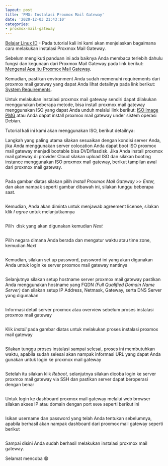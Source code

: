 ```yaml
---
layout: post
title: 'PMG: Instalasi Proxmox Mail Gateway'
date: '2020-12-03 21:43:10'
categories:
- proxmox-mail-gateway
---
```


[Belajar Linux ID](/) - Pada tutorial kali ini kami akan menjelaskan bagaimana cara melakukan instalasi Proxmox Mail Gateway.

Sebelum mengikuti panduan ini ada baiknya Anda membaca terlebih dahulu fungsi dan kegunaan dari Proxmox Mail Gateway pada link berikut: [Mengenal Apa itu Proxmox Mail Gateway](/mengenal-proxmox-mail-gateway/).

Kemudian, pastikan environment Anda sudah memenuhi requirements dari proxmox mail gateway yang dapat Anda lihat detailnya pada link berikut: [System Requirements](https://www.proxmox.com/en/proxmox-mail-gateway/requirements).

<!--kg-card-begin: html--><script async src="https://pagead2.googlesyndication.com/pagead/js/adsbygoogle.js"></script><ins class="adsbygoogle" style="display:block; text-align:center;" data-ad-layout="in-article" data-ad-format="fluid" data-ad-client="ca-pub-1515372853161377" data-ad-slot="1986938311"></ins><script>
     (adsbygoogle = window.adsbygoogle || []).push({});
</script><!--kg-card-end: html-->

Untuk melakukan instalasi proxmox mail gateway sendiri dapat dilakukan menggunakan beberapa metode, bisa install proxmox mail gateway menggunakan ISO yang dapat Anda unduh melalui link berikut: [ISO Image PMG](https://www.proxmox.com/en/downloads/category/iso-images-pmg) atau Anda dapat install proxmox mail gateway under sistem operasi Debian.

Tutorial kali ini kami akan menggunakan ISO, berikut detailnya:

Langkah yang paling utama silakan sesuaikan dengan kondisi server Anda, jika Anda menggunakan server colocation Anda dapat boot ISO proxmox mail gateway menjadi bootable bisa DVD/flasdisk. Jika Anda install proxmox mail gateway di provider Cloud silakan upload ISO dan silakan booting instance menggunakan ISO proxmox mail gateway, berikut tampilan awal dari proxmox mail gateway.

<figure class="kg-card kg-image-card"><img src="/content/images/2020/12/1.png" class="kg-image" alt srcset="/content/images/size/w600/2020/12/1.png 600w, /content/images/size/w1000/2020/12/1.png 1000w, /content/images/2020/12/1.png 1284w" sizes="(min-width: 720px) 720px"></figure>

Pada gambar diatas silakan pilih _Install Proxmox Mail Gateway \>\> Enter,_ dan akan nampak seperti gambar dibawah ini, silakan tunggu beberapa saat.

<figure class="kg-card kg-image-card"><img src="/content/images/2020/12/2.png" class="kg-image" alt srcset="/content/images/size/w600/2020/12/2.png 600w, /content/images/size/w1000/2020/12/2.png 1000w, /content/images/2020/12/2.png 1069w" sizes="(min-width: 720px) 720px"></figure>

Kemudian, Anda akan diminta untuk menjawab agreement license, silakan klik _I agree_ untuk melanjutkannya

<figure class="kg-card kg-image-card"><img src="/content/images/2020/12/3.png" class="kg-image" alt srcset="/content/images/size/w600/2020/12/3.png 600w, /content/images/size/w1000/2020/12/3.png 1000w, /content/images/2020/12/3.png 1077w" sizes="(min-width: 720px) 720px"></figure>

Pilih &nbsp;disk yang akan digunakan kemudian _Next_

<!--kg-card-begin: html--><script async src="https://pagead2.googlesyndication.com/pagead/js/adsbygoogle.js"></script><ins class="adsbygoogle" style="display:block; text-align:center;" data-ad-layout="in-article" data-ad-format="fluid" data-ad-client="ca-pub-1515372853161377" data-ad-slot="1986938311"></ins><script>
     (adsbygoogle = window.adsbygoogle || []).push({});
</script><!--kg-card-end: html--><figure class="kg-card kg-image-card"><img src="/content/images/2020/12/4.png" class="kg-image" alt srcset="/content/images/size/w600/2020/12/4.png 600w, /content/images/size/w1000/2020/12/4.png 1000w, /content/images/2020/12/4.png 1076w" sizes="(min-width: 720px) 720px"></figure>

Pilih negara dimana Anda berada dan mengatur waktu atau time zone, kemudian _Next_

<figure class="kg-card kg-image-card"><img src="/content/images/2020/12/5.png" class="kg-image" alt srcset="/content/images/size/w600/2020/12/5.png 600w, /content/images/size/w1000/2020/12/5.png 1000w, /content/images/2020/12/5.png 1066w" sizes="(min-width: 720px) 720px"></figure>

Kemudian, silakan set up password, password ini yang akan digunakan Anda untuk login ke server proxmox mail gateway nantinya

<figure class="kg-card kg-image-card"><img src="/content/images/2020/12/6-1.png" class="kg-image" alt srcset="/content/images/size/w600/2020/12/6-1.png 600w, /content/images/size/w1000/2020/12/6-1.png 1000w, /content/images/2020/12/6-1.png 1067w" sizes="(min-width: 720px) 720px"></figure>

Selanjutnya silakan setup hostname server proxmox mail gateway pastikan Anda menggunakan hostname yang FQDN _(Full Qualified Domain Name Server)_ dan silakan setup IP Address, Netmask, Gateway, serta DNS Server yang digunakan

<!--kg-card-begin: html--><script async src="https://pagead2.googlesyndication.com/pagead/js/adsbygoogle.js"></script><ins class="adsbygoogle" style="display:block; text-align:center;" data-ad-layout="in-article" data-ad-format="fluid" data-ad-client="ca-pub-1515372853161377" data-ad-slot="4684565489"></ins><script>
     (adsbygoogle = window.adsbygoogle || []).push({});
</script><!--kg-card-end: html--><figure class="kg-card kg-image-card"><img src="/content/images/2020/12/7.png" class="kg-image" alt srcset="/content/images/size/w600/2020/12/7.png 600w, /content/images/size/w1000/2020/12/7.png 1000w, /content/images/2020/12/7.png 1073w" sizes="(min-width: 720px) 720px"></figure>

Informasi detail server proxmox atau overview sebelum proses instalasi proxmox mail gateway

<figure class="kg-card kg-image-card"><img src="/content/images/2020/12/8.png" class="kg-image" alt srcset="/content/images/size/w600/2020/12/8.png 600w, /content/images/size/w1000/2020/12/8.png 1000w, /content/images/2020/12/8.png 1073w" sizes="(min-width: 720px) 720px"></figure>

Klik _Install_ pada gambar diatas untuk melakukan proses instalasi proxmox mail gateway

<figure class="kg-card kg-image-card"><img src="/content/images/2020/12/9.png" class="kg-image" alt srcset="/content/images/size/w600/2020/12/9.png 600w, /content/images/size/w1000/2020/12/9.png 1000w, /content/images/2020/12/9.png 1069w" sizes="(min-width: 720px) 720px"></figure>

Silakan tunggu proses instalasi sampai selesai, proses ini membutuhkan waktu, apabila sudah selesai akan nampak informasi URL yang dapat Anda gunakan untuk login ke proxmox mail gateway

<!--kg-card-begin: html--><script async src="https://pagead2.googlesyndication.com/pagead/js/adsbygoogle.js"></script><ins class="adsbygoogle" style="display:block; text-align:center;" data-ad-layout="in-article" data-ad-format="fluid" data-ad-client="ca-pub-1515372853161377" data-ad-slot="4684565489"></ins><script>
     (adsbygoogle = window.adsbygoogle || []).push({});
</script><!--kg-card-end: html--><figure class="kg-card kg-image-card"><img src="/content/images/2020/12/10.png" class="kg-image" alt srcset="/content/images/size/w600/2020/12/10.png 600w, /content/images/size/w1000/2020/12/10.png 1000w, /content/images/2020/12/10.png 1072w" sizes="(min-width: 720px) 720px"></figure>

Setelah itu silakan klik _Reboot,_ selanjutnya silakan dicoba login ke server proxmox mail gateway via SSH dan pastikan server dapat beroperasi dengan benar

<figure class="kg-card kg-image-card"><img src="/content/images/2020/12/11.png" class="kg-image" alt srcset="/content/images/size/w600/2020/12/11.png 600w, /content/images/size/w1000/2020/12/11.png 1000w, /content/images/2020/12/11.png 1065w" sizes="(min-width: 720px) 720px"></figure>

Untuk login ke dashboard proxmox mail gateway melalui web browser silakan akses IP atau domain dengan port `8006` seperti berikut ini

<figure class="kg-card kg-image-card"><img src="/content/images/2020/12/12.png" class="kg-image" alt srcset="/content/images/size/w600/2020/12/12.png 600w, /content/images/size/w1000/2020/12/12.png 1000w, /content/images/2020/12/12.png 1361w" sizes="(min-width: 720px) 720px"></figure>

Isikan username dan password yang telah Anda tentukan sebelumnya, apabila berhasil akan nampak dashboard dari proxmox mail gateway seperti berikut

<figure class="kg-card kg-image-card"><img src="/content/images/2020/12/13.png" class="kg-image" alt srcset="/content/images/size/w600/2020/12/13.png 600w, /content/images/size/w1000/2020/12/13.png 1000w, /content/images/size/w1600/2020/12/13.png 1600w, /content/images/2020/12/13.png 1920w" sizes="(min-width: 720px) 720px"></figure>

Sampai disini Anda sudah berhasil melakukan instalasi proxmox mail gateway.

Selamat mencoba 😁

